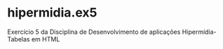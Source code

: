 # hipermidia.ex5
Exercício 5 da Disciplina de Desenvolvimento de aplicações Hipermídia- Tabelas em HTML
